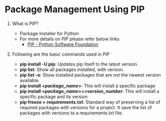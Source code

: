 # Package Management Using PIP

1. What is PIP?
   - Package Installer for Python
   - For more details on PIP please refer below links
     - [PIP - Python Software Foundation](https://pypi.org/project/pip/)

2. Following are the basic commands used in PIP
   - **pip install -U pip**: Updates pip itself to the latest version.
   - **pip list**: Show all packages installed, with version.
   - **pip list -o**: Show installed packages that are not the newest version available.
   - **pip install <*package_name*>**: This will install a specific package
   - **pip install <*package_name*>*****==version_number***: This will install a specific package and its version
   - **pip freeze > requirements.txt**: Standard way of preserving a list of required packages with versions for a project. It save the                                           list of packages with versions to a requirements.txt file.

